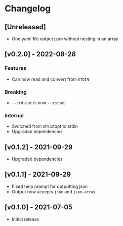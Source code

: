 # Changelog

## [Unreleased]

- One yaml file output json without nesting in an array

## [v0.2.0] - 2022-08-28

### Features

- Can now read and convert from `STDIN`

### Breaking

- `--std-out` is now `--stdout`

### Internal

- Switched from structopt to stdin
- Upgraded dependencies

## [v0.1.2] - 2021-09-29

- Upgraded dependencies

## [v0.1.1] - 2021-09-29

- Fixed help prompt for outputting json
- Output now accepts `json` and `json-array`

## [v0.1.0] - 2021-07-05

- Initial release
